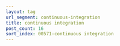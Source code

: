 ```yaml
---
layout: tag
url_segment: continuous-integration
title: continuous integration
post_count: 16
sort_index: 00571-continuous integration
---
```

